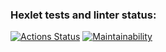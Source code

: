 ### Hexlet tests and linter status:
[![Actions Status](https://github.com/vlad-bab/frontend-project-44/workflows/hexlet-check/badge.svg)](https://github.com/vlad-bab/frontend-project-44/actions) [![Maintainability](https://api.codeclimate.com/v1/badges/8a14a2943b62fb189e37/maintainability)](https://codeclimate.com/github/vlad-bab/frontend-project-44/maintainability)
